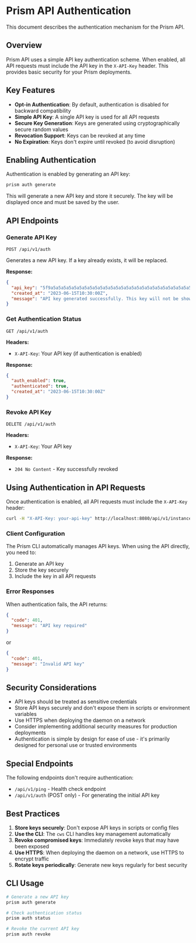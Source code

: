 # Prism API Authentication

This document describes the authentication mechanism for the Prism API.

## Overview

Prism API uses a simple API key authentication scheme. When enabled, all API requests must include the API key in the `X-API-Key` header. This provides basic security for your Prism deployments.

## Key Features

- **Opt-in Authentication**: By default, authentication is disabled for backward compatibility
- **Simple API Key**: A single API key is used for all API requests
- **Secure Key Generation**: Keys are generated using cryptographically secure random values
- **Revocation Support**: Keys can be revoked at any time
- **No Expiration**: Keys don't expire until revoked (to avoid disruption)

## Enabling Authentication

Authentication is enabled by generating an API key:

```bash
prism auth generate
```

This will generate a new API key and store it securely. The key will be displayed once and must be saved by the user.

## API Endpoints

### Generate API Key

```
POST /api/v1/auth
```

Generates a new API key. If a key already exists, it will be replaced.

**Response:**
```json
{
  "api_key": "5f9a5a5a5a5a5a5a5a5a5a5a5a5a5a5a5a5a5a5a5a5a5a5a5a5a5a5a5a5a",
  "created_at": "2023-06-15T10:30:00Z",
  "message": "API key generated successfully. This key will not be shown again."
}
```

### Get Authentication Status

```
GET /api/v1/auth
```

**Headers:**
- `X-API-Key`: Your API key (if authentication is enabled)

**Response:**
```json
{
  "auth_enabled": true,
  "authenticated": true,
  "created_at": "2023-06-15T10:30:00Z"
}
```

### Revoke API Key

```
DELETE /api/v1/auth
```

**Headers:**
- `X-API-Key`: Your API key

**Response:**
- `204 No Content` - Key successfully revoked

## Using Authentication in API Requests

Once authentication is enabled, all API requests must include the `X-API-Key` header:

```bash
curl -H "X-API-Key: your-api-key" http://localhost:8080/api/v1/instances
```

### Client Configuration

The Prism CLI automatically manages API keys. When using the API directly, you need to:

1. Generate an API key
2. Store the key securely
3. Include the key in all API requests

### Error Responses

When authentication fails, the API returns:

```json
{
  "code": 401,
  "message": "API key required"
}
```

or

```json
{
  "code": 401,
  "message": "Invalid API key"
}
```

## Security Considerations

- API keys should be treated as sensitive credentials
- Store API keys securely and don't expose them in scripts or environment variables
- Use HTTPS when deploying the daemon on a network
- Consider implementing additional security measures for production deployments
- Authentication is simple by design for ease of use - it's primarily designed for personal use or trusted environments

## Special Endpoints

The following endpoints don't require authentication:

- `/api/v1/ping` - Health check endpoint
- `/api/v1/auth` (POST only) - For generating the initial API key

## Best Practices

1. **Store keys securely**: Don't expose API keys in scripts or config files
2. **Use the CLI**: The `cws` CLI handles key management automatically
3. **Revoke compromised keys**: Immediately revoke keys that may have been exposed
4. **Use HTTPS**: When deploying the daemon on a network, use HTTPS to encrypt traffic
5. **Rotate keys periodically**: Generate new keys regularly for best security

## CLI Usage

```bash
# Generate a new API key
prism auth generate

# Check authentication status
prism auth status

# Revoke the current API key
prism auth revoke
```
